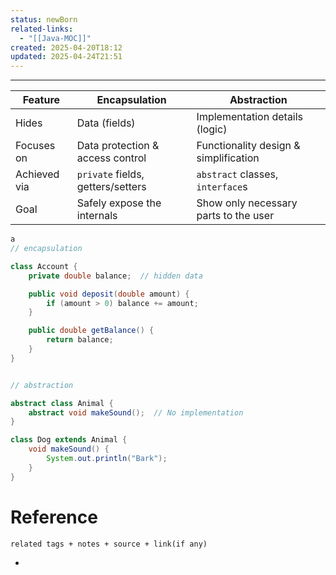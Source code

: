 ```yaml
---
status: newBorn
related-links:
  - "[[Java-MOC]]"
created: 2025-04-20T18:12
updated: 2025-04-24T21:51
---
```

---

| Feature      | Encapsulation                     | Abstraction                           |
| ------------ | --------------------------------- | ------------------------------------- |
| Hides        | Data (fields)                     | Implementation details (logic)        |
| Focuses on   | Data protection & access control  | Functionality design & simplification |
| Achieved via | `private` fields, getters/setters | `abstract` classes, `interface`s      |
| Goal         | Safely expose the internals       | Show only necessary parts to the user |

```java
a
// encapsulation

class Account {
    private double balance;  // hidden data

    public void deposit(double amount) {
        if (amount > 0) balance += amount;
    }

    public double getBalance() {
        return balance;
    }
}


// abstraction

abstract class Animal {
    abstract void makeSound();  // No implementation
}

class Dog extends Animal {
    void makeSound() {
        System.out.println("Bark");
    }
}

```



# Reference
`related tags + notes + source + link(if any)`
 

- 